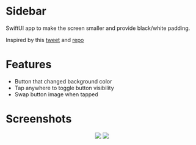 # Sidebar

SwiftUI app to make the screen smaller and provide black/white padding. 

Inspired by this [tweet](https://twitter.com/tverschoren/status/1382782714680647687) and [repo](https://github.com/verschoren/sidebar) 

# Features
- Button that changed background color
- Tap anywhere to toggle button visibility
- Swap button image when tapped


# Screenshots

<p align="center">
  <img src="https://user-images.githubusercontent.com/12063704/115067898-2809f880-9f0f-11eb-867f-1bf85cd22335.png">
  <img src="https://user-images.githubusercontent.com/12063704/115067908-2cceac80-9f0f-11eb-999a-c51c0917c8ab.png">
</p>
